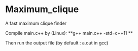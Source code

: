 # Maximum_clique
A fast maximum clique finder

Compile main.c++ by (Linux):
**g++ main.c++ -std=c++11 **

Then run the output file (by default : a.out in gcc)
